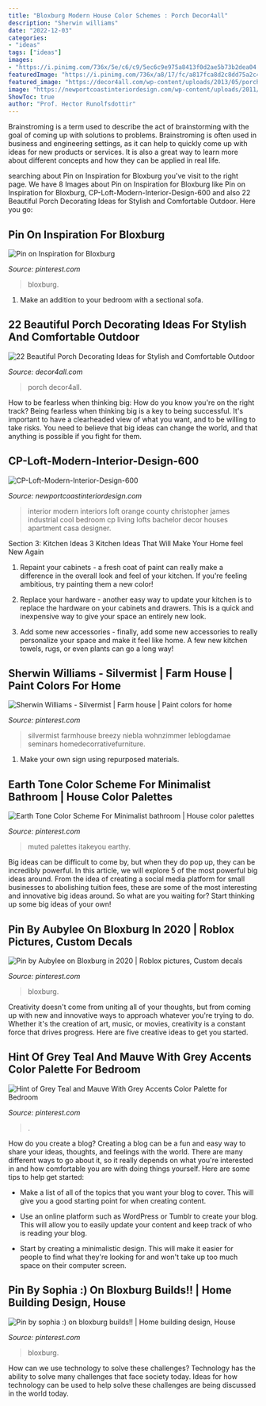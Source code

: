 ```yaml
---
title: "Bloxburg Modern House Color Schemes : Porch Decor4all"
description: "Sherwin williams"
date: "2022-12-03"
categories:
- "ideas"
tags: ["ideas"]
images:
- "https://i.pinimg.com/736x/5e/c6/c9/5ec6c9e975a8413f0d2ae5b73b2dea04.jpg"
featuredImage: "https://i.pinimg.com/736x/a8/17/fc/a817fca8d2c8dd75a2c4015bd767b692.jpg"
featured_image: "https://decor4all.com/wp-content/uploads/2013/05/porch-decorating-outdoor-furniture-summer-home-decor-19.jpg"
image: "https://newportcoastinteriordesign.com/wp-content/uploads/2011/02/CP-Loft-Modern-Interior-Design-600.jpg"
ShowToc: true
author: "Prof. Hector Runolfsdottir"
---
```



Brainstroming is a term used to describe the act of brainstorming with the goal of coming up with solutions to problems. Brainstroming is often used in business and engineering settings, as it can help to quickly come up with ideas for new products or services. It is also a great way to learn more about different concepts and how they can be applied in real life.

	

		
searching about Pin on Inspiration for Bloxburg you've visit to the right page. We have 8 Images about Pin on Inspiration for Bloxburg like Pin on Inspiration for Bloxburg, CP-Loft-Modern-Interior-Design-600 and also 22 Beautiful Porch Decorating Ideas for Stylish and Comfortable Outdoor. Here you go:
		
    
## Pin On Inspiration For Bloxburg

<img loading=lazy src="https://i.pinimg.com/736x/5e/c6/c9/5ec6c9e975a8413f0d2ae5b73b2dea04.jpg" onerror="this.onerror=null;this.src='https://tse4.mm.bing.net/th?id=OIP.NEBUpy-Eb-lWZz-CZNxCIQHaLG&amp;pid=15.1';" alt="Pin on Inspiration for Bloxburg">

_Source: pinterest.com_

>bloxburg. 

	

1. Make an addition to your bedroom with a sectional sofa.

    
## 22 Beautiful Porch Decorating Ideas For Stylish And Comfortable Outdoor

<img loading=lazy src="https://decor4all.com/wp-content/uploads/2013/05/porch-decorating-outdoor-furniture-summer-home-decor-19.jpg" onerror="this.onerror=null;this.src='https://tse4.mm.bing.net/th?id=OIP.UW3aTWeNI3ENrOUmAwHJQQHaJ3&amp;pid=15.1';" alt="22 Beautiful Porch Decorating Ideas for Stylish and Comfortable Outdoor">

_Source: decor4all.com_

>porch decor4all. 

	

How to be fearless when thinking big: How do you know you're on the right track?
Being fearless when thinking big is a key to being successful. It's important to have a clearheaded view of what you want, and to be willing to take risks. You need to believe that big ideas can change the world, and that anything is possible if you fight for them.

    
## CP-Loft-Modern-Interior-Design-600

<img loading=lazy src="https://newportcoastinteriordesign.com/wp-content/uploads/2011/02/CP-Loft-Modern-Interior-Design-600.jpg" onerror="this.onerror=null;this.src='https://tse2.mm.bing.net/th?id=OIP.xELBDTbNUwnSw2zxqEBbfQHaKl&amp;pid=15.1';" alt="CP-Loft-Modern-Interior-Design-600">

_Source: newportcoastinteriordesign.com_

>interior modern interiors loft orange county christopher james industrial cool bedroom cp living lofts bachelor decor houses apartment casa designer. 

	

Section 3: Kitchen Ideas
3 Kitchen Ideas That Will Make Your Home feel New Again
1. Repaint your cabinets - a fresh coat of paint can really make a difference in the overall look and feel of your kitchen. If you're feeling ambitious, try painting them a new color!

2. Replace your hardware - another easy way to update your kitchen is to replace the hardware on your cabinets and drawers. This is a quick and inexpensive way to give your space an entirely new look.

3. Add some new accessories - finally, add some new accessories to really personalize your space and make it feel like home. A few new kitchen towels, rugs, or even plants can go a long way!

    
## Sherwin Williams - Silvermist | Farm House | Paint Colors For Home

<img loading=lazy src="https://i.pinimg.com/736x/0b/57/94/0b579450b40488cbff8e25ea1cd148c0--painting-walls-interior-paint.jpg?b=t" onerror="this.onerror=null;this.src='https://tse2.mm.bing.net/th?id=OIP.NQ8wjIQLHN1zH_-tk52SCAHaJ3&amp;pid=15.1';" alt="Sherwin Williams - Silvermist | Farm house | Paint colors for home">

_Source: pinterest.com_

>silvermist farmhouse breezy niebla wohnzimmer leblogdamae seminars homedecorrativefurniture. 

	

1. Make your own sign using repurposed materials.

    
## Earth Tone Color Scheme For Minimalist Bathroom | House Color Palettes

<img loading=lazy src="https://i.pinimg.com/736x/0d/85/76/0d857645a5fac4adc3b6eabb600288a7.jpg" onerror="this.onerror=null;this.src='https://tse1.mm.bing.net/th?id=OIP.oTTXjypk7pKlzm-yTZwZ4QHaOI&amp;pid=15.1';" alt="Earth Tone Color Scheme For Minimalist bathroom | House color palettes">

_Source: pinterest.com_

>muted palettes itakeyou earthy. 

	

Big ideas can be difficult to come by, but when they do pop up, they can be incredibly powerful. In this article, we will explore 5 of the most powerful big ideas around. From the idea of creating a social media platform for small businesses to abolishing tuition fees, these are some of the most interesting and innovative big ideas around. So what are you waiting for? Start thinking up some big ideas of your own!

    
## Pin By Aubylee On Bloxburg In 2020 | Roblox Pictures, Custom Decals

<img loading=lazy src="https://i.pinimg.com/736x/a8/17/fc/a817fca8d2c8dd75a2c4015bd767b692.jpg" onerror="this.onerror=null;this.src='https://tse3.mm.bing.net/th?id=OIP.KIvnbIQM9DtFz0I6xYIAqwHaEC&amp;pid=15.1';" alt="Pin by Aubylee on Bloxburg in 2020 | Roblox pictures, Custom decals">

_Source: pinterest.com_

>bloxburg. 

	

Creativity doesn't come from uniting all of your thoughts, but from coming up with new and innovative ways to approach whatever you're trying to do. Whether it's the creation of art, music, or movies, creativity is a constant force that drives progress. Here are five creative ideas to get you started.

    
## Hint Of Grey Teal And Mauve With Grey Accents Color Palette For Bedroom

<img loading=lazy src="https://i.pinimg.com/736x/c0/7d/85/c07d85d615ce4616c806242d08d7fbe1.jpg" onerror="this.onerror=null;this.src='https://tse4.mm.bing.net/th?id=OIP.9bUQVq9h0RHEpiWy3oRGYQHaN2&amp;pid=15.1';" alt="Hint of Grey Teal and Mauve With Grey Accents Color Palette for Bedroom">

_Source: pinterest.com_

>. 

	

How do you create a blog?
Creating a blog can be a fun and easy way to share your ideas, thoughts, and feelings with the world. There are many different ways to go about it, so it really depends on what you're interested in and how comfortable you are with doing things yourself. Here are some tips to help get started: 
- Make a list of all of the topics that you want your blog to cover. This will give you a good starting point for when creating content.

- Use an online platform such as WordPress or Tumblr to create your blog. This will allow you to easily update your content and keep track of who is reading your blog.

- Start by creating a minimalistic design. This will make it easier for people to find what they're looking for and won't take up too much space on their computer screen.

    
## Pin By Sophia :) On Bloxburg Builds!! | Home Building Design, House

<img loading=lazy src="https://i.pinimg.com/736x/c7/be/a9/c7bea911b7cb666932200670784b393c.jpg" onerror="this.onerror=null;this.src='https://tse1.mm.bing.net/th?id=OIP.MpaJel6GPtHmXoemUtQKEQHaEG&amp;pid=15.1';" alt="Pin by sophia :) on bloxburg builds!! | Home building design, House">

_Source: pinterest.com_

>bloxburg. 

	

How can we use technology to solve these challenges?
Technology has the ability to solve many challenges that face society today. Ideas for how technology can be used to help solve these challenges are being discussed in the world today.

